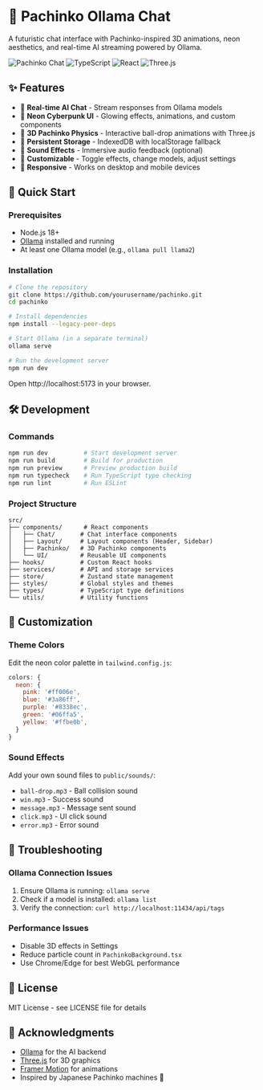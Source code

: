 # 🎰 Pachinko Ollama Chat

A futuristic chat interface with Pachinko-inspired 3D animations, neon aesthetics, and real-time AI streaming powered by Ollama.

![Pachinko Chat](https://img.shields.io/badge/Status-Beta-yellow)
![TypeScript](https://img.shields.io/badge/TypeScript-5.0-blue)
![React](https://img.shields.io/badge/React-18.3-blue)
![Three.js](https://img.shields.io/badge/Three.js-0.178-green)

## ✨ Features

- 🤖 **Real-time AI Chat** - Stream responses from Ollama models
- 🎨 **Neon Cyberpunk UI** - Glowing effects, animations, and custom components
- 🎰 **3D Pachinko Physics** - Interactive ball-drop animations with Three.js
- 💾 **Persistent Storage** - IndexedDB with localStorage fallback
- 🎵 **Sound Effects** - Immersive audio feedback (optional)
- 🌈 **Customizable** - Toggle effects, change models, adjust settings
- 📱 **Responsive** - Works on desktop and mobile devices

## 🚀 Quick Start

### Prerequisites

- Node.js 18+ 
- [Ollama](https://ollama.ai/) installed and running
- At least one Ollama model (e.g., `ollama pull llama2`)

### Installation

```bash
# Clone the repository
git clone https://github.com/yourusername/pachinko.git
cd pachinko

# Install dependencies
npm install --legacy-peer-deps

# Start Ollama (in a separate terminal)
ollama serve

# Run the development server
npm run dev
```

Open http://localhost:5173 in your browser.

## 🛠️ Development

### Commands

```bash
npm run dev          # Start development server
npm run build        # Build for production
npm run preview      # Preview production build
npm run typecheck    # Run TypeScript type checking
npm run lint         # Run ESLint
```

### Project Structure

```
src/
├── components/      # React components
│   ├── Chat/       # Chat interface components
│   ├── Layout/     # Layout components (Header, Sidebar)
│   ├── Pachinko/   # 3D Pachinko components
│   └── UI/         # Reusable UI components
├── hooks/          # Custom React hooks
├── services/       # API and storage services
├── store/          # Zustand state management
├── styles/         # Global styles and themes
├── types/          # TypeScript type definitions
└── utils/          # Utility functions
```

## 🎨 Customization

### Theme Colors

Edit the neon color palette in `tailwind.config.js`:

```javascript
colors: {
  neon: {
    pink: '#ff006e',
    blue: '#3a86ff',
    purple: '#8338ec',
    green: '#06ffa5',
    yellow: '#ffbe0b',
  }
}
```

### Sound Effects

Add your own sound files to `public/sounds/`:
- `ball-drop.mp3` - Ball collision sound
- `win.mp3` - Success sound
- `message.mp3` - Message sent sound
- `click.mp3` - UI click sound
- `error.mp3` - Error sound

## 🐛 Troubleshooting

### Ollama Connection Issues

1. Ensure Ollama is running: `ollama serve`
2. Check if a model is installed: `ollama list`
3. Verify the connection: `curl http://localhost:11434/api/tags`

### Performance Issues

- Disable 3D effects in Settings
- Reduce particle count in `PachinkoBackground.tsx`
- Use Chrome/Edge for best WebGL performance

## 📝 License

MIT License - see LICENSE file for details

## 🙏 Acknowledgments

- [Ollama](https://ollama.ai/) for the AI backend
- [Three.js](https://threejs.org/) for 3D graphics
- [Framer Motion](https://www.framer.com/motion/) for animations
- Inspired by Japanese Pachinko machines 🎰